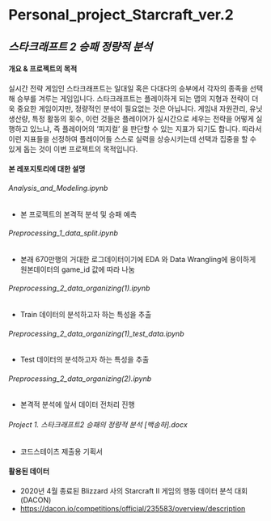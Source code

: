 # Personal_project_Starcraft_ver.2
## _스타크래프트 2 승패 정량적 분석_

#### 개요 & 프로젝트의 목적

실시간 전략 게임인 스타크래프트는 일대일 혹은 다대다의 승부에서 각자의 종족을 선택해 승부를 겨루는 게임입니다. 스타크래프트는 플레이하게 되는 맵의 지형과 전략이 더욱 중요한 게임이지만, 정량적인 분석이 필요없는 것은 아닙니다. 게임내 자원관리, 유닛 생산량, 특정 활동의 횟수, 이런 것들은 플레이어가 실시간으로 세우는 전략을 어떻게 실행하고 있느냐, 즉 플레이어의 ‘피지컬’ 을 판단할 수 있는 지표가 되기도 합니다. 따라서 이런 지표들을 선정하여 플레이어들 스스로 실력을 상승시키는데 선택과 집중을 할 수 있게 돕는 것이 이번 프로젝트의 목적입니다.

#### 본 레포지토리에 대한 설명

###### Analysis_and_Modeling.ipynb 
- 본 프로젝트의 본격적 분석 및 승패 예측
###### Preprocessing_1_data_split.ipynb
- 본래 670만행의 거대한 로그데이터이기에 EDA 와 Data Wrangling에 용이하게 원본데이터의 game_id 값에 따라 나눔
###### Preprocessing_2_data_organizing(1).ipynb
- Train 데이터의 분석하고자 하는 특성을 추출
###### Preprocessing_2_data_organizing(1)_test_data.ipynb
- Test 데이터의 분석하고자 하는 특성을 추출
###### Preprocessing_2_data_organizing(2).ipynb
- 본격적 분석에 앞서 데이터 전처리 진행
###### Project 1. 스타크래프트2 승패의 정량적 분석 [백송하].docx
- 코드스테이츠 제출용 기획서

#### 활용된 데이터 
- 2020년 4월 종료된 Blizzard 사의 Starcraft II 게임의 행동 데이터 분석 대회 (DACON)
- https://dacon.io/competitions/official/235583/overview/description
